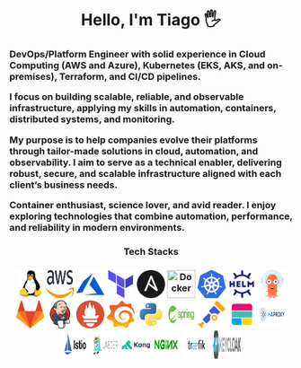 <h1 align="center">
Hello, I'm Tiago 🖐️
  
<h3>
  
  DevOps/Platform Engineer with solid experience in Cloud Computing (AWS and Azure), Kubernetes (EKS, AKS, and on-premises), Terraform, and CI/CD pipelines.

  I focus on building scalable, reliable, and observable infrastructure, applying my skills in automation, containers, distributed systems, and monitoring.

  My purpose is to help companies evolve their platforms through tailor-made solutions in cloud, automation, and observability. I aim to serve as a technical enabler, delivering robust, secure, and scalable infrastructure aligned with each client’s business needs.

  Container enthusiast, science lover, and avid reader. I enjoy exploring technologies that combine automation, performance, and reliability in modern environments.

<h3/>
  
<h3 align="center">
Tech Stacks
<h3/>
  
<p align="center">
  <img src="https://raw.githubusercontent.com/devicons/devicon/master/icons/linux/linux-original.svg" height="50" width="50" title="Linux">
  <img src="https://raw.githubusercontent.com/Paulino02/logos.svg/master/amazon-web-services-2.svg" height="50" width="50" title="AWS">
  <img src="https://raw.githubusercontent.com/Paulino02/logos.svg/master/microsoft_azure-icon.svg" height="50" width="50" title="AZURE">
  <img src="https://raw.githubusercontent.com/Paulino02/logos.svg/master/terraformio-icon.svg" height="50" width="50" title="Terraform">
  <img src="https://raw.githubusercontent.com/Paulino02/logos.svg/master/ansible-icon.svg" height="50" width="50" title="Ansible">
  <img src="https://cdn.jsdelivr.net/gh/devicons/devicon/icons/docker/docker-original-wordmark.svg" height="50" width="50" title="Docker">
  <img src="https://raw.githubusercontent.com/kubernetes/kubernetes/master/logo/logo.svg" height="50" width="50" title="Kubernetes">
  <img src="https://raw.githubusercontent.com/Paulino02/logos.svg/master/helmsh-icon.svg" height="50" width="50" title="helm">
  <img src="https://raw.githubusercontent.com/Paulino02/logos.svg/master/argoprojio-icon.svg" height="50" width="50" title="argo">
  <img src="https://raw.githubusercontent.com/Paulino02/logos.svg/master/gitlab.svg" height="50" width="50" title="gitlab">
  <img src="https://raw.githubusercontent.com/Paulino02/logos.svg/master/jenkins-icon.svg" height="50" width="50" title="Jenkins">
  <img src="https://raw.githubusercontent.com/Paulino02/logos.svg/master/prometheus.svg" height="50" width="50" title="prometheus">
  <img src="https://raw.githubusercontent.com/Paulino02/logos.svg/master/grafana.svg" height="50" width="50" title="grafana">
  <img src="https://raw.githubusercontent.com/devicons/devicon/master/icons/python/python-original.svg" height="50" width="50" title="Python">
  
  <img src="https://raw.githubusercontent.com/Paulino02/logos.svg/master/springio-ar21.svg" height="50" width="50" title="java">
  <img src="https://raw.githubusercontent.com/Paulino02/logos.svg/master/OpenTelemetry.svg" height="50" width="50" title="opentelemetry">
  <img src="https://raw.githubusercontent.com/Paulino02/logos.svg/master/elastic-stack.svg" height="50" width="50" title="java">
  <img src="https://raw.githubusercontent.com/Paulino02/logos.svg/master/haproxy-ar21.svg" height="50" width="50" title="java">
  <img src="https://raw.githubusercontent.com/Paulino02/logos.svg/master/istioio-ar21~bgwhite.svg" height="50" width="50" title="java">
  <img src="https://raw.githubusercontent.com/Paulino02/logos.svg/master/jaegertracingio-ar21.svg" height="50" width="50" title="java">
  <img src="https://raw.githubusercontent.com/Paulino02/logos.svg/master/kong-svgrepo-com.svg" height="50" width="50" title="java">
  <img src="https://raw.githubusercontent.com/Paulino02/logos.svg/master/nginx-ar21.svg" height="50" width="50" title="java">
  <img src="https://raw.githubusercontent.com/Paulino02/logos.svg/master/traefikio-ar21.svg" height="50" width="50" title="java">
  <img src="https://raw.githubusercontent.com/Paulino02/logos.svg/master/Logo_of_Keycloak.svg" height="50" width="50" title="java">
  </p>
